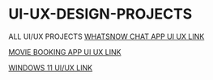 # UI-UX-DESIGN-PROJECTS
ALL UI/UX PROJECTS
[WHATSNOW CHAT APP UI UX LINK](https://bit.ly/3RXfe8D/)

[MOVIE BOOKING APP UI UX LINK]( http://bit.ly/40SCbO7)

[WINDOWS 11 UI/UX LINK](https://bit.ly/3E4HnF2)
